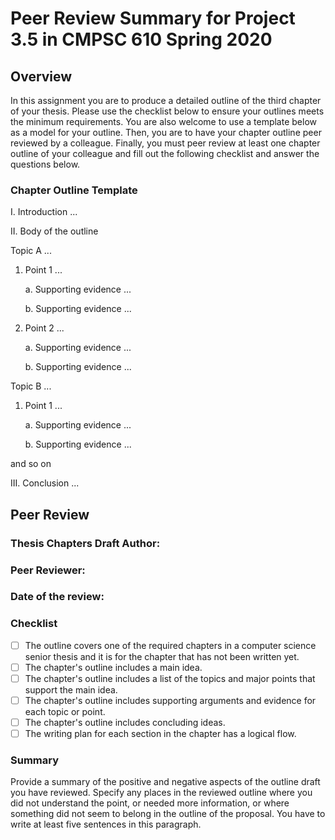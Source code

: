 # Peer Review Summary for Project 3.5 in CMPSC 610 Spring 2020

## Overview

In this assignment you are to produce a detailed outline of the third chapter of your thesis. Please use the checklist below to ensure your outlines meets the minimum requirements. You are also welcome to use a template below as a model for your outline. Then, you are to have your chapter outline peer reviewed by a colleague. Finally, you must peer review at least one chapter outline of your colleague and fill out the following checklist and answer the questions below.

### Chapter Outline Template

I. Introduction ...

II. Body of the outline

Topic A ...

   1. Point 1 ...

       a. Supporting evidence ...

       b. Supporting evidence ...

   2. Point 2 ...

       a. Supporting evidence ...

       b. Supporting evidence ...

Topic B ...

   1. Point 1 ...

       a. Supporting evidence ...

       b. Supporting evidence ...

and so on

III. Conclusion ...


## Peer Review

### Thesis Chapters Draft Author:
### Peer Reviewer:
### Date of the review:

### Checklist
- [ ] The outline covers one of the required chapters in a computer science senior thesis and it is for the chapter that has not been written yet.
- [ ] The  chapter's outline includes a main idea.
- [ ] The  chapter's outline includes a list of the topics and major points that support the main idea.
- [ ] The  chapter's outline includes supporting arguments and evidence for each topic or point.
- [ ] The  chapter's outline includes concluding ideas.
- [ ] The writing plan for each section in the chapter has a logical flow.

### Summary

Provide a summary of the positive and negative aspects of the outline draft you have reviewed. Specify any places in the reviewed outline where you did not understand the point, or needed more information, or where something did not seem to belong in the outline of the proposal. You have to write at least five sentences in this paragraph.
